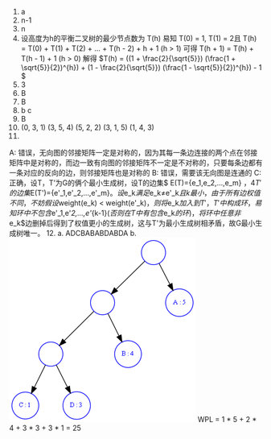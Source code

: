 1. a
2. n-1
3. n
4. 设高度为h的平衡二叉树的最少节点数为 T(h)
    易知 T(0) = 1, T(1) = 2且 T(h) = T(0) + T(1) + T(2) + ... + T(h - 2) + h + 1 (h > 1)
    可得 T(h + 1) = T(h) + T(h - 1) + 1 (h > 0) 
    解得 $T(h) = ((1 + \frac{2}{\sqrt{5}}) (\frac{1 + \sqrt{5}}{2})^{h}) + (1 - \frac{2}{\sqrt{5}}) (\frac{1 - \sqrt{5}}{2})^{h}) - 1 $
5. 3
6. B
7. B
8. b c
9. B
10. (0, 3, 1) (3, 5, 4) (5, 2, 2) (3, 1, 5) (1, 4, 3)
11. 
A: 错误，无向图的邻接矩阵一定是对称的，因为其每一条边连接的两个点在邻接矩阵中是对称的，而边一致有向图的邻接矩阵不一定是不对称的，只要每条边都有一条对应的反向的边，则邻接矩阵也是对称的
B: 错误，需要该无向图是连通的
C: 正确，设T，T’为G的俩个最小生成树，设T的边集$ E(T)={e_1,e_2,...,e_m} $，4T'的边集$E(T')={e'_1,e'_2,...,e'_m}$。设$e_k$满足$e_k≠e'_k$且k最小，由于所有边权值不同，不妨假设$weight(e_k) < weight(e'_k)$，则将$e_k$加入到T'，T'中构成环，易知环中不包含$e'_1,e'_2,...,e'_{k-1}$(否则在T中有包含$e_k$的环)，将环中任意非$e_k$边删掉后得到了权值更小的生成树，这与T'为最小生成树相矛盾，故G最小生成树唯一。
12. 
a. ADCBABABDABDA
b.
    ![](./T3-12.png)
    WPL = 1 * 5 + 2 * 4 + 3 * 3 + 3 * 1 = 25